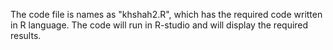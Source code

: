 The code file is names as "khshah2.R", which has the required code written in R language.
The code will run in R-studio and will display the required results.